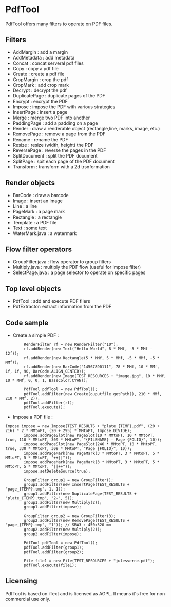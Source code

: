 # PdfTool

PdfTool offers many filters to operate on PDF files.     

## Filters

* AddMargin : add a margin
* AddMetadata : add metadata 
* Concat : concat serveral pdf files 
* Copy : copy a pdf file  
* Create : create a pdf file  
* CropMargin : crop the pdf  
* CropMark : add crop mark
* Decrypt : decrypt the pdf 
* DuplicatePage : duplicate pages of the PDF
* Encrypt : encrypt the PDF
* Impose : impose the PDF with various strategies
* InsertPage : insert a page 
* Merge : merge two PDF into another
* PaddingPage : add a padding on a page
* Render : draw a renderable object (rectangle,line, marks, image, etc.)
* RemovePage : remove a page from the PDF
* Rename : rename the PDF
* Resize : resize (width, height) the PDF 
* ReversePage : reverse the pages in the PDF
* SplitDocument : split the PDF document
* SplitPage : spit each page of the PDF document
* Transform : transform with a 2d trsnformation

## Render objects

* BarCode : draw a barcode
* Image : insert an image
* Line : a line
* PageMark : a page mark
* Rectangle : a rectangle
* Template : a PDF file 
* Text : some text
* WaterMark.java : a watermark

## Flow filter operators

* GroupFilter.java : flow operator to group filters
* Multiply.java : multiply the PDF flow (useful for impose filter)
* SelectPage.java : a page selector to operate on specific pages

## Top level objects

* PdfTool : add and execute PDF filers  
* PdfExtractor:  extract information from the PDF

## Code sample 

* Create a simple PDF : 

```
        RenderFilter rf = new RenderFilter("10");
        rf.addRender(new Text("Hello World", 8 * MMf, -5 * MMf - 12f));
        rf.addRender(new Rectangle(5 * MMf, 5 * MMf, -5 * MMf, -5 * MMf));
        rf.addRender(new BarCode("14567890111", 78 * MMf, 10 * MMf, 1f, 1f, 90, BarCode.ALIGN_CENTER));
        rf.addRender(new Image(TEST_RESOURCES + "image.jpg", 10 * MMf, 10 * MMf, 0, 0, 1, BaseColor.CYAN));

        PdfTool pdfTool = new PdfTool();
        pdfTool.addFilter(new Create(ouputfile.getPath(), 210 * MMf, 210 * MMf, 2));
        pdfTool.addFilter(rf);
        pdfTool.execute();
```
 
* Impose a PDF file :

```
Impose impose = new Impose(TEST_RESULTS + "plate_{TEMP}.pdf", (20 + 216) * 2 * MMtoPT, (20 + 295) * MMtoPT, Impose.DIVIDE);
        impose.addPageSlot(new PageSlot(10 * MMtoPT, 10 * MMtoPT, true, 110 * MMtoPT, 309 * MMtoPT, "{FILENAME} - Page {FOLIO}", 10));
        impose.addPageSlot(new PageSlot(246 * MMtoPT, 10 * MMtoPT, true, 330 * MMtoPT, 309 * MMtoPT, "Page {FOLIO}", 10));
        impose.addPageMark(new PageMark(3 * MMtoPT, 3 * MMtoPT, 5 * MMtoPT, 5 * MMtoPT, "++||"));
        impose.addPageMark(new PageMark(3 * MMtoPT, 3 * MMtoPT, 5 * MMtoPT, 5 * MMtoPT, "||++"));
        impose.setDeleteSource(true);

        GroupFilter group1 = new GroupFilter();
        group1.addFilter(new InsertPage(TEST_RESULTS + "page_{TEMP}.tmp", 1, 1));
        group1.addFilter(new DuplicatePage(TEST_RESULTS + "plate_{TEMP}.tmp", "2-", 5));
        group1.addFilter(new Multiply(2));
        group1.addFilter(impose);

        GroupFilter group2 = new GroupFilter(3);
        group2.addFilter(new RemovePage(TEST_RESULTS + "page_{TEMP}.tmp", "1")); // SRA3 : 450x320 mm
        group2.addFilter(new Multiply(2));
        group2.addFilter(impose);

        PdfTool pdfTool = new PdfTool();
        pdfTool.addFilter(group1);
        pdfTool.addFilter(group2);

        File file1 = new File(TEST_RESOURCES + "julesverne.pdf");
        pdfTool.execute(file1);
```

## Licensing

PdfTool is based on iText and is licensed as AGPL. Il means it's free for non commercial use only.
